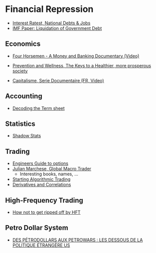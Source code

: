 Financial Repression
====================

- [Interest Ratest, National Debts & Jobs](http://danielamerman.com/course/ebFIVEwt3.html)
- [IMF Paper: Liquidation of Government Debt](http://www.imf.org/external/np/seminars/eng/2011/res2/pdf/crbs.pdf)


Economics
---------

- [Four Horsemen - A Money and Banking Documentary (Video)](http://www.economicreason.com/videos/four-horsemen-a-money-and-banking-documentary/)
- [Prevention and Wellness, The Keys to a Healthier, more prosperous society](http://www.milkeninstitute.org/events/conferences/global-conference/2014/panel-detail/4916)

- [Capitalisme, Serie Documentaire (FR, Video)](http://info.arte.tv/fr/clone-capitalisme-clone)


Accounting
----------

- [Decoding the Term sheet](http://blog.thesecretofraisingmoney.com/termsheet/)

Statistics
----------

- [Shadow Stats](http://www.shadowstats.com/)

Trading
-------

- [Engineers Guide to options](http://blog.alexmaccaw.com/an-engineers-guide-to-stock-options)
- [Julian Marchese, Global Macro Trader](http://www.businessinsider.com/julian-marchese-global-macro-trader-2013-10)
  - Interesting books, names, ...
- [Starting Algorithmic Trading ](http://quantstart.com/articles#algorithmic-trading)
- [Derivatives and Correlations](http://www.nag.com/market/training/manchester_finance_feb09/Correlation_in_practice_Simon_Acomb.pdf)

High-Frequency Trading
----------------------

- [How not to get ripped off by HFT](http://www.chrisstucchio.com/blog/2014/how_to_not_get_ripped_off_by_hft.html)


Petro Dollar System
--------------------

- [DES PÉTRODOLLARS AUX PETROWARS : LES DESSOUS DE LA POLITIQUE ÉTRANGÈRE US](https://karamareporter.wordpress.com/2013/11/15/des-petrodollars-aux-petrowars-les-dessous-de-la-politique-etrangere-us/)
